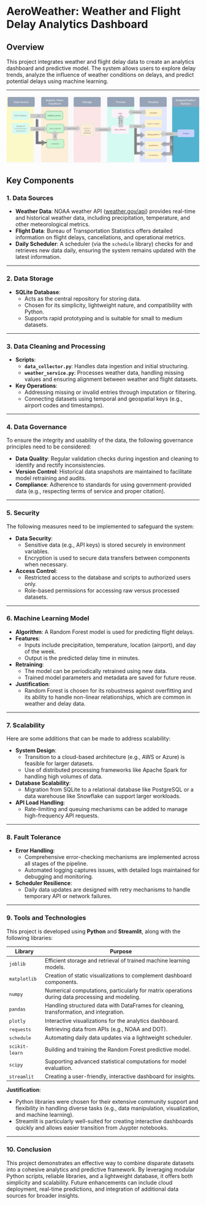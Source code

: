 
# **AeroWeather: Weather and Flight Delay Analytics Dashboard**

## **Overview**
This project integrates weather and flight delay data to create an analytics dashboard and predictive model. The system allows users to explore delay trends, analyze the influence of weather conditions on delays, and predict potential delays using machine learning. 

---

![Project Diagram](./diagram.png)

## **Key Components**

### **1. Data Sources**
- **Weather Data**: NOAA weather API ([weather.gov/api](https://weather.gov/api)) provides real-time and historical weather data, including precipitation, temperature, and other meteorological metrics.
- **Flight Data**: Bureau of Transportation Statistics offers detailed information on flight delays, cancellations, and operational metrics.
- **Daily Scheduler**: A scheduler (via the `schedule` library) checks for and retrieves new data daily, ensuring the system remains updated with the latest information.

---

### **2. Data Storage**
- **SQLite Database**:
  - Acts as the central repository for storing data.
  - Chosen for its simplicity, lightweight nature, and compatibility with Python.
  - Supports rapid prototyping and is suitable for small to medium datasets.

---

### **3. Data Cleaning and Processing**
- **Scripts**:
  - **`data_collector.py`**: Handles data ingestion and initial structuring.
  - **`weather_service.py`**: Processes weather data, handling missing values and ensuring alignment between weather and flight datasets.
- **Key Operations**:
  - Addressing missing or invalid entries through imputation or filtering.
  - Connecting datasets using temporal and geospatial keys (e.g., airport codes and timestamps).

---

### **4. Data Governance**
To ensure the integrity and usability of the data, the following governance principles need to be considered:
- **Data Quality**: Regular validation checks during ingestion and cleaning to identify and rectify inconsistencies.
- **Version Control**: Historical data snapshots are maintained to facilitate model retraining and audits.
- **Compliance**: Adherence to standards for using government-provided data (e.g., respecting terms of service and proper citation).

---

### **5. Security**
The following measures need to be  implemented to safeguard the system:
- **Data Security**:
  - Sensitive data (e.g., API keys) is stored securely in environment variables.
  - Encryption is used to secure data transfers between components when necessary.
- **Access Control**:
  - Restricted access to the database and scripts to authorized users only.
  - Role-based permissions for accessing raw versus processed datasets.

---

### **6. Machine Learning Model**
- **Algorithm**: A Random Forest model is used for predicting flight delays.
- **Features**:
  - Inputs include precipitation, temperature, location (airport), and day of the week.
  - Output is the predicted delay time in minutes.
- **Retraining**:
  - The model can be  periodically retrained using new data.
  - Trained model parameters and metadata are saved for future reuse.
- **Justification**:
  - Random Forest is chosen for its robustness against overfitting and its ability to handle non-linear relationships, which are common in weather and delay data.

---

### **7. Scalability**

Here are some additions that can be made to address scalability:
- **System Design**:
  - Transition to a cloud-based architecture (e.g., AWS or Azure) is feasible for larger datasets.
  - Use of distributed processing frameworks like Apache Spark for handling high volumes of data.
- **Database Scalability**:
  - Migration from SQLite to a relational database like PostgreSQL or a data warehouse like Snowflake can support larger workloads.
- **API Load Handling**:
  - Rate-limiting and queuing mechanisms can be added to manage high-frequency API requests.

---

### **8. Fault Tolerance**
- **Error Handling**:
  - Comprehensive error-checking mechanisms are implemented across all stages of the pipeline.
  - Automated logging captures issues, with detailed logs maintained for debugging and monitoring.
- **Scheduler Resilience**:
  - Daily data updates are designed with retry mechanisms to handle temporary API or network failures.

---

### **9. Tools and Technologies**
This project is developed using **Python** and **Streamlit**, along with the following libraries:

| Library         | Purpose                                                                                        |
|------------------|------------------------------------------------------------------------------------------------|
| `joblib`        | Efficient storage and retrieval of trained machine learning models.                             |
| `matplotlib`    | Creation of static visualizations to complement dashboard components.                           |
| `numpy`         | Numerical computations, particularly for matrix operations during data processing and modeling. |
| `pandas`        | Handling structured data with DataFrames for cleaning, transformation, and integration.         |
| `plotly`        | Interactive visualizations for the analytics dashboard.                                         |
| `requests`      | Retrieving data from APIs (e.g., NOAA and DOT).                                                 |
| `schedule`      | Automating daily data updates via a lightweight scheduler.                                      |
| `scikit-learn`  | Building and training the Random Forest predictive model.                                       |
| `scipy`         | Supporting advanced statistical computations for model evaluation.                              |
| `streamlit`     | Creating a user-friendly, interactive dashboard for insights.                                   |

**Justification**:
- Python libraries were chosen for their extensive community support and flexibility in handling diverse tasks (e.g., data manipulation, visualization, and machine learning).
- Streamlit is particularly well-suited for creating interactive dashboards quickly and allows easier transition from Juypter notebooks.

---

### **10. Conclusion**
This project demonstrates an effective way to combine disparate datasets into a cohesive analytics and predictive framework. By leveraging modular Python scripts, reliable libraries, and a lightweight database, it offers both simplicity and scalability. Future enhancements can include cloud deployment, real-time predictions, and integration of additional data sources for broader insights.

